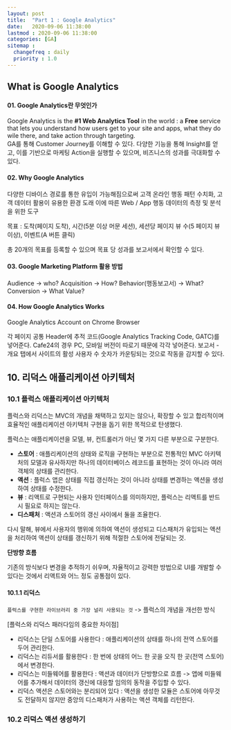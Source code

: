 ```yaml
---
layout: post
title:  "Part 1 : Google Analytics"
date:   2020-09-06 11:38:00 
lastmod : 2020-09-06 11:38:00
categories: [GA]
sitemap :
  changefreq : daily
  priority : 1.0
---
```


## What is Google Analytics
#### 01. Google Analytics란 무엇인가

Google Analytics is the **#1 Web Analytics Tool** in the world : a **Free** service that lets you understand how users get to your site and apps, what they do wile there, and take action through targeting.
<br>
GA를 통해 Customer Journey를 이해할 수 있다. 다양한 기능을 통해 Insight를 얻고, 이를 기반으로 마케팅 Action을 실행할 수 있으며, 비즈니스의 성과를 극대화할 수 있다.


#### 02. Why Google Analytics

다양한 디바이스 경로를 통한 유입이 가능해짐으로써 고객 온라인 행동 패턴 수치화, 고객 데이터 활용이 유용한 환경 도래
이에 따른 Web / App 행동 데이터의 측정 및 분석을 위한 도구

목표 : 
도착(페이지 도착), 시간(5분 이상 머문 세션), 세션당 페이지 뷰 수(5 페이지 뷰 이상), 이벤트(A 버튼 클릭)

총 20개의 목표를 등록할 수 있으며 목표 당 성과를 보고서에서 확인할 수 있다.


#### 03. Google Marketing Platform 활용 방법
Audience -> who?
Acquisition -> How?
Behavior(행동보고서) -> What?
Conversion -> What Value?

#### 04. How Google Analytics Works
Google Analytics Account on Chrome Browser


각 페이지 공통 Header에 추적 코드(Google Analytics Tracking Code, GATC)를 넣어준다.
Cafe24의 경우 PC, 모바일 버전이 따로기 때문에 각각 넣어준다.
보고서 - 개요 탭에서 사이트의 활성 사용자 수 숫자가 카운팅되는 것으로 작동을 감지할 수 있다.

<div class="divider"></div>





## 10. 리덕스 애플리케이션 아키텍처

### 10.1 플럭스 애플리케이션 아키텍처
플럭스와 리덕스는 MVC의 개념을 채택하고 있지는 않으나,
확장할 수 있고 합리적이며 효율적인 애플리케이션 아키텍처 구현을 돕기 위한 목적으로 탄생했다.

플럭스는 애플리케이션을 모델, 뷰, 컨트롤러가 아닌 몇 가지 다른 부분으로 구분한다.

+ **스토어** : 애플리케이션의 상태와 로직을 구현하는 부분으로 전통적인 MVC 아키텍처의 모델과 유사하지만 하나의 데이터베이스 레코드를 표현하는 것이 아니라 여러 객체의 상태를 관리한다.
+ **액션** : 플럭스 앱은 상태를 직접 갱신하는 것이 아니라 상태를 변경하는 액션을 생성하여 상태를 수정한다.
+ **뷰** : 리액트로 구현되는 사용자 인터페이스를 의미하지만, 플럭스는 리액트를 반드시 필요로 하지는 않는다.
+ **디스패처** : 액션과 스토어의 갱신 사이에서 둘을 조율한다.

다시 말해, 뷰에서 사용자의 행위에 의하여 액션이 생성되고 디스패처가 유입되는 액션을 처리하여 액션이 상태를 갱신하기 위해 적절한 스토어에 전달되는 것.

__단방향 흐름__

기존의 방식보다 변경을 추적하기 쉬우며, 자율적이고 강력한 방법으로 UI를 개발할 수 있다는 것에서 리액트와 어느 정도 공통점이 있다.

#### 10.1.1 리덕스
`플럭스를 구현한 라이브러리 중 가장 널리 사용되는 것` -> 플럭스의 개념을 개선한 방식

[플럭스와 리덕스 패러다임의 중요한 차이점]
+ 리덕스는 단일 스토어를 사용한다 : 애플리케이션의 상태를 하나의 전역 스토어를 두어 관리한다.
+ 리덕스는 리듀서를 활용한다 : 한 번에 상태의 어느 한 곳을 오직 한 곳(전역 스토어)에서 변경한다.
+ 리덕스는 미들웨어를 활용한다 : 액션과 데이터가 단방향으로 흐름 -> 앱에 미들웨어를 추가해서 데이터의 갱신에 대응할 임의의 동작을 주입할 수 있다.
+ 리덕스 액션은 스토어와는 분리되어 있다 : 액션을 생성한 모듈은 스토어에 아무것도 전달하지 않지만 중앙의 디스패처가 사용하는 액션 객체를 리턴한다.

### 10.2 리덕스 액션 생성하기





<div class="divider"></div>



